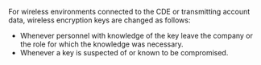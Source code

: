 For wireless environments connected to the CDE or transmitting account data, wireless encryption keys are changed as follows:

- Whenever personnel with knowledge of the key leave the company or the role for which the knowledge was necessary.
- Whenever a key is suspected of or known to be compromised.